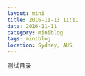 ```yaml
---
layout: mini
title: 2016-11-13 11:11
data: 2016-11-11
category: miniblog
tags: miniblog
location: Sydney, AUS
---
```

测试目录
